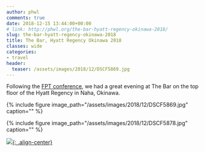 ```yaml
---
author: phwl
comments: true
date: 2018-12-15 13:44:00+00:00
# link: http://phwl.org/the-bar-hyatt-regency-okinawa-2018/
slug: the-bar-hyatt-regency-okinawa-2018
title: The Bar, Hyatt Regency Okinawa 2018
classes: wide
categories:
- travel
header:
  teaser: /assets/images/2018/12/DSCF5869.jpg
---
```


Following the [FPT conference](http://icfpt.org), we had a great evening at The Bar on the top floor of the Hyatt Regency in Naha, Okinawa.

{% include figure image_path="/assets/images/2018/12/DSCF5869.jpg" caption="" %}

<!-- more -->

{% include figure image_path="/assets/images/2018/12/DSCF5878.jpg" caption="" %}

[![](http://phwl.org/wp-content/uploads/2018/12/DSCF5871.jpg){: .align-center}](http://phwl.org/wp-content/uploads/2018/12/DSCF5871.jpg)
